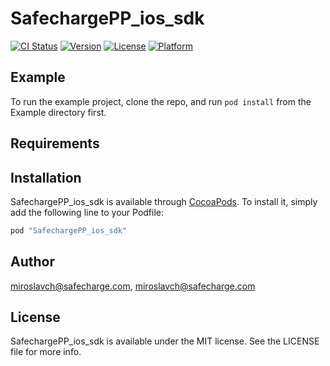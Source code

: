 # SafechargePP_ios_sdk

[![CI Status](http://img.shields.io/travis/miroslavch@safecharge.com/SafechargePP_ios_sdk.svg?style=flat)](https://travis-ci.org/miroslavch@safecharge.com/SafechargePP_ios_sdk)
[![Version](https://img.shields.io/cocoapods/v/SafechargePP_ios_sdk.svg?style=flat)](http://cocoapods.org/pods/SafechargePP_ios_sdk)
[![License](https://img.shields.io/cocoapods/l/SafechargePP_ios_sdk.svg?style=flat)](http://cocoapods.org/pods/SafechargePP_ios_sdk)
[![Platform](https://img.shields.io/cocoapods/p/SafechargePP_ios_sdk.svg?style=flat)](http://cocoapods.org/pods/SafechargePP_ios_sdk)

## Example

To run the example project, clone the repo, and run `pod install` from the Example directory first.

## Requirements

## Installation

SafechargePP_ios_sdk is available through [CocoaPods](http://cocoapods.org). To install
it, simply add the following line to your Podfile:

```ruby
pod "SafechargePP_ios_sdk"
```

## Author

miroslavch@safecharge.com, miroslavch@safecharge.com

## License

SafechargePP_ios_sdk is available under the MIT license. See the LICENSE file for more info.
